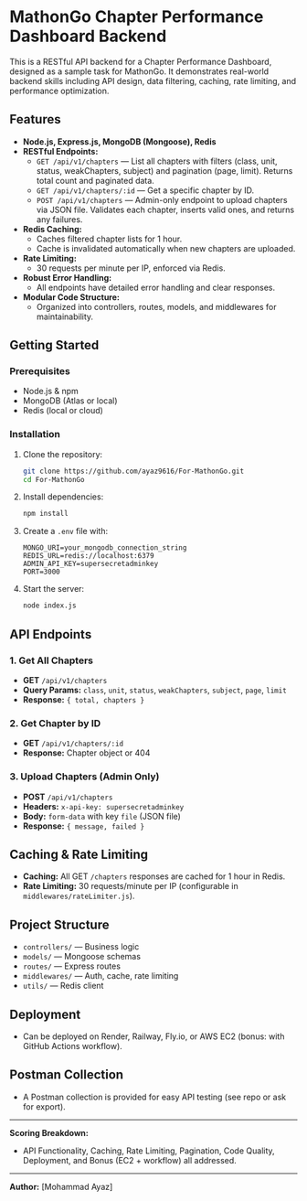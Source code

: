 # MathonGo Chapter Performance Dashboard Backend

This is a RESTful API backend for a Chapter Performance Dashboard, designed as a sample task for MathonGo. It demonstrates real-world backend skills including API design, data filtering, caching, rate limiting, and performance optimization.

## Features
- **Node.js, Express.js, MongoDB (Mongoose), Redis**
- **RESTful Endpoints:**
  - `GET /api/v1/chapters` — List all chapters with filters (class, unit, status, weakChapters, subject) and pagination (page, limit). Returns total count and paginated data.
  - `GET /api/v1/chapters/:id` — Get a specific chapter by ID.
  - `POST /api/v1/chapters` — Admin-only endpoint to upload chapters via JSON file. Validates each chapter, inserts valid ones, and returns any failures.
- **Redis Caching:**
  - Caches filtered chapter lists for 1 hour.
  - Cache is invalidated automatically when new chapters are uploaded.
- **Rate Limiting:**
  - 30 requests per minute per IP, enforced via Redis.
- **Robust Error Handling:**
  - All endpoints have detailed error handling and clear responses.
- **Modular Code Structure:**
  - Organized into controllers, routes, models, and middlewares for maintainability.

## Getting Started

### Prerequisites
- Node.js & npm
- MongoDB (Atlas or local)
- Redis (local or cloud)

### Installation
1. Clone the repository:
   ```sh
   git clone https://github.com/ayaz9616/For-MathonGo.git
   cd For-MathonGo
   ```
2. Install dependencies:
   ```sh
   npm install
   ```
3. Create a `.env` file with:
   ```env
   MONGO_URI=your_mongodb_connection_string
   REDIS_URL=redis://localhost:6379
   ADMIN_API_KEY=supersecretadminkey
   PORT=3000
   ```
4. Start the server:
   ```sh
   node index.js
   ```

## API Endpoints

### 1. Get All Chapters
- **GET** `/api/v1/chapters`
- **Query Params:** `class`, `unit`, `status`, `weakChapters`, `subject`, `page`, `limit`
- **Response:** `{ total, chapters }`

### 2. Get Chapter by ID
- **GET** `/api/v1/chapters/:id`
- **Response:** Chapter object or 404

### 3. Upload Chapters (Admin Only)
- **POST** `/api/v1/chapters`
- **Headers:** `x-api-key: supersecretadminkey`
- **Body:** `form-data` with key `file` (JSON file)
- **Response:** `{ message, failed }`

## Caching & Rate Limiting
- **Caching:** All GET `/chapters` responses are cached for 1 hour in Redis.
- **Rate Limiting:** 30 requests/minute per IP (configurable in `middlewares/rateLimiter.js`).

## Project Structure
- `controllers/` — Business logic
- `models/` — Mongoose schemas
- `routes/` — Express routes
- `middlewares/` — Auth, cache, rate limiting
- `utils/` — Redis client

## Deployment
- Can be deployed on Render, Railway, Fly.io, or AWS EC2 (bonus: with GitHub Actions workflow).

## Postman Collection
- A Postman collection is provided for easy API testing (see repo or ask for export).

---

**Scoring Breakdown:**
- API Functionality, Caching, Rate Limiting, Pagination, Code Quality, Deployment, and Bonus (EC2 + workflow) all addressed.

---

**Author:** [Mohammad Ayaz]
